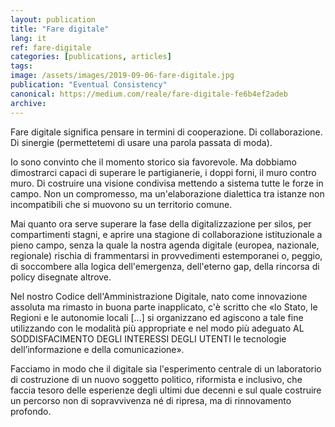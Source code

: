 ```yaml
---
layout: publication
title: "Fare digitale"
lang: it
ref: fare-digitale
categories: [publications, articles]
tags:
image: /assets/images/2019-09-06-fare-digitale.jpg
publication: "Eventual Consistency"
canonical: https://medium.com/reale/fare-digitale-fe6b4ef2adeb
archive:
---
```


Fare digitale significa pensare in termini di cooperazione. Di collaborazione. Di sinergie (permettetemi di usare una parola passata di moda).

Io sono convinto che il momento storico sia favorevole. Ma dobbiamo dimostrarci capaci di superare le partigianerie, i doppi forni, il muro contro muro. Di costruire una visione condivisa mettendo a sistema tutte le forze in campo. Non un compromesso, ma un'elaborazione dialettica tra istanze non incompatibili che si muovono su un territorio comune.

Mai quanto ora serve superare la fase della digitalizzazione per silos, per compartimenti stagni, e aprire una stagione di collaborazione istituzionale a pieno campo, senza la quale la nostra agenda digitale (europea, nazionale, regionale) rischia di frammentarsi in provvedimenti estemporanei o, peggio, di soccombere alla logica dell'emergenza, dell'eterno gap, della rincorsa di policy disegnate altrove.

Nel nostro Codice dell'Amministrazione Digitale, nato come innovazione assoluta ma rimasto in buona parte inapplicato, c'è scritto che «lo Stato, le Regioni e le autonomie locali [...] si organizzano ed agiscono a tale fine utilizzando con le modalità più appropriate e nel modo più adeguato AL SODDISFACIMENTO DEGLI INTERESSI DEGLI UTENTI le tecnologie dell’informazione e della comunicazione».

Facciamo in modo che il digitale sia l'esperimento centrale di un laboratorio di costruzione di un nuovo soggetto politico, riformista e inclusivo, che faccia tesoro delle esperienze degli ultimi due decenni e sul quale costruire un percorso non di sopravvivenza né di ripresa, ma di rinnovamento profondo.

